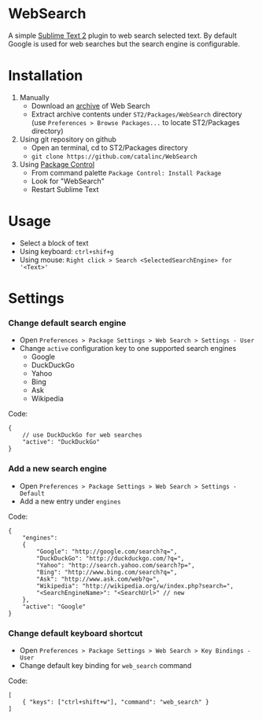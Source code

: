 # WebSearch

A simple [Sublime Text 2](http://www.sublimetext.com/2) plugin to web search selected text.
By default Google is used for web searches but the search engine is configurable.

# Installation

1. Manually
    - Download an [archive](https://github.com/catalinc/WebSearch/zipball/master) of Web Search
    - Extract archive contents under `ST2/Packages/WebSearch` directory 
      (use `Preferences > Browse Packages...` to locate ST2/Packages directory) 
2. Using git repository on github
    - Open an terminal, cd to ST2/Packages directory
    - `git clone https://github.com/catalinc/WebSearch`
3. Using [Package Control](http://wbond.net/sublime_packages/package_control)
    - From command palette `Package Control: Install Package`
    - Look for "WebSearch"
    - Restart Sublime Text

# Usage

- Select a block of text
- Using keyboard: `ctrl+shif+g`
- Using mouse: `Right click > Search <SelectedSearchEngine> for '<Text>'`

# Settings

### Change default search engine

- Open `Preferences > Package Settings > Web Search > Settings - User`
- Change `active` configuration key to one supported search engines
    - Google
    - DuckDuckGo
    - Yahoo
    - Bing
    - Ask
    - Wikipedia

Code:

    {
        // use DuckDuckGo for web searches
        "active": "DuckDuckGo"
    }

### Add a new search engine

- Open `Preferences > Package Settings > Web Search > Settings - Default`
- Add a new entry under `engines`

Code:

    {
        "engines": 
        {
            "Google": "http://google.com/search?q=",
            "DuckDuckGo": "http://duckduckgo.com/?q=",
            "Yahoo": "http://search.yahoo.com/search?p=",
            "Bing": "http://www.bing.com/search?q=",
            "Ask": "http://www.ask.com/web?q=",
            "Wikipedia": "http://wikipedia.org/w/index.php?search=",
            "<SearchEngineName>": "<SearchUrl>" // new
        },
        "active": "Google"
    }

### Change default keyboard shortcut

- Open `Preferences > Package Settings > Web Search > Key Bindings - User` 
- Change default key binding for `web_search` command

Code:

    [
        { "keys": ["ctrl+shift+w"], "command": "web_search" }
    ]
